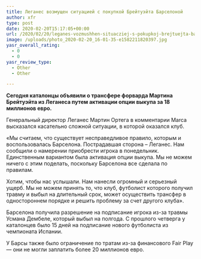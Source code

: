 ```yaml
---
title: Леганес возмущен ситуацией с покупкой Брейтуэйта Барселоной
author: xfr
type: post
date: 2020-02-20T15:17:05+00:00
url: /2020/02/20/leganes-vozmushhen-situacziej-s-pokupkoj-brejtuejta-barselonoj/
image: /uploads/photo_2020-02-20_16-01-35-e1582211820397.jpg
yasr_overall_rating:
  - 0
  - 0
yasr_review_type:
  - Other
  - Other

---
```

**Сегодня каталонцы объявили о трансфере форварда Мартина Брейтуэйта из Леганеса путем активации опции выкупа за 18 миллионов евро.**

Генеральный директор Леганес Мартин Ортега в комментарии Marca высказался касательно сложной ситуации, в которой оказался клуб.

«Мы считаем, что существует несправедливое правило, которым и воспользовалась Барселона. Пострадавшая сторона – Леганес. Нам сообщили о намерении приобрести игрока в понедельник. Единственным вариантом была активация опции выкупа. Мы не можем ничего с этим поделать, поскольку Барселона все сделала по правилам.

Хотим, чтобы нас услышали. Нам нанесли огромный и серьезный ущерб. Мы не можем принять то, что клуб, футболист которого получил травму и выбыл на длительный срок, может осуществить трансфер в одностороннем порядке и решить проблему за счет другого клуба».

Барселона получила разрешение на подписание игрока из-за травмы Усмана Дембеле, который выбыл на полгода. С прошлого четверга у каталонцев было 15 дней на подписание нового футболиста из чемпионата Испании.

У Барсы также было ограничение по тратам из-за финансового Fair Play &#8212; они не могли заплатить более 20 миллионов евро.